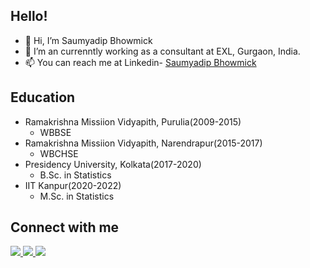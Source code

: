 ## Hello! ##
  
* 👋 Hi, I’m Saumyadip Bhowmick
* 🌱 I’m an currenntly working as a consultant at EXL, Gurgaon, India.
* 📫 You can reach me at Linkedin- [Saumyadip Bhowmick](https://www.linkedin.com/in/saumyadip-bhowmick-446811190/)
  
## Education ##

* Ramakrishna Missiion Vidyapith, Purulia(2009-2015)
  * WBBSE
* Ramakrishna Missiion Vidyapith, Narendrapur(2015-2017)
  * WBCHSE
* Presidency University, Kolkata(2017-2020)
  * B.Sc. in Statistics
* IIT Kanpur(2020-2022)
  * M.Sc. in Statistics
 
## Connect with me ##
<p>
  <a href="saumyadipbhowmick1@gmail.com" title="gmail">
    <img src="https://img.shields.io/badge/GMAIL-D14836?style=for-the-badge&logo=gmail&logoColor=white"/>
  </a>
  <a href="https://www.linkedin.com/in/saumyadip-bhowmick-446811190/" title="linkedin">
    <img src="https://img.shields.io/badge/LinkedIn-blue?style=for-the-badge&logo=linkedin&logoColor=white"/>
  </a>
  <a href="https://www.facebook.com/profile.php?id=100010620524057" title="facebook">
    <img src="https://img.shields.io/badge/Facebook-%231877F2.svg?style=for-the-badge&logo=Facebook&logoColor=white"/>
  </a>
</p>
